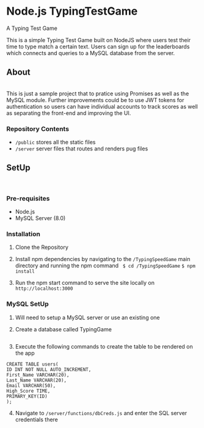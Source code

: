 # Node.js TypingTestGame
A Typing Test Game 

This is a simple Typing Test Game built on NodeJS where users test their time to type match a certain text. Users can sign up for the leaderboards which connects and queries to a MySQL database from the server. 

## About 
<br />
This is just a sample project that to pratice using Promises as well as the MySQL module. Further improvements could be to use JWT tokens for authentication so users can have individual accounts to track scores as well as separating the front-end and improving the UI. 

### Repository Contents
* `/public` stores all the static files 
* `/server` server files that routes and renders pug files 

## SetUp 
<br /> 

### Pre-requisites
* Node.js
* MySQL Server (8.0) 

### Installation
1. Clone the Repository

2. Install npm dependencies by navigating to the `/TypingSpeedGame` main directory and running the npm command 
` $ cd /TypingSpeedGame`
`$ npm install`

3. Run the npm start command to serve the site locally on `http://localhost:3000`

### MySQL SetUp
1. Will need to setup a MySQL server or use an existing one 

2. Create a database called TypingGame 
```CREATE DATABASE TypingGame
```

3. Execute the following commands to create the table to be rendered on the app
```USE TypingGame 
CREATE TABLE users(
ID INT NOT NULL AUTO_INCREMENT,
First_Name VARCHAR(20), 
Last_Name VARCHAR(20), 
Email VARCHAR(50), 
High_Score TIME, 
PRIMARY_KEY(ID)
);
```

4. Navigate to `/server/functions/dbCreds.js` and enter the SQL server credentials there 






